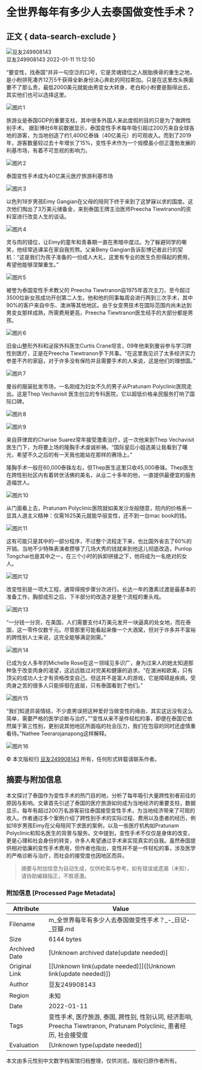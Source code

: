 # 全世界每年有多少人去泰国做变性手术？

## 正文 { data-search-exclude }


![豆友249908143](https://img3.doubanio.com/icon/u249908143-2.jpg)  
豆友249908143 2022-01-11 11:12:50

“要变性，找泰国”并非一句空泛的口号，它是灵魂错位之人脱胎换骨的重生之地，是小粉拼死凑齐12万5千获得全新身份决心奔赴的阿拉斯加。只是在这里改头换面要不了那么贵，最低2000美元就能由男变女大转身，老白和小粉要是豁得出去，其实他们也可以选择这里。

![图片1](https://img3.doubanio.com/view/note/l/public/p87089677.webp)

旅游业是泰国GDP的重要支柱，其中很多外国人来此度假的目的只是为了做跨性别手术。 据彭博社6年前数据显示，泰国变性手术每年吸引超过200万来自全球各地的游客，为当地创造了约1,400亿泰铢（40亿美元）的可观收入。而到了2019年，游客数量较过去十年增长了15%，变性手术作为一个规模虽小但正蓬勃发展的利基市场，有着不可忽视的影响力。

![图片2](https://img1.doubanio.com/view/note/l/public/p87089678.webp)

泰国变性手术成为40亿美元医疗旅游利基市场

![图片3](https://img1.doubanio.com/view/note/l/public/p87089679.webp)

以色列18岁男孩Eimy Gangian在父母的陪同下终于来到了这梦寐以求的国度。这次他们掏出了3万美元储备金，来到泰国王牌主治医师Preecha Tiewtranon的资料室进行改变人生的谈话。

![图片4](https://img1.doubanio.com/view/note/l/public/p87089680.webp)

灵与肉的错位，让Eimy的童年和青春期一直在黑暗中度过。为了躲避同学的嘲笑，他经常逃课呆在家自我煎熬。父亲Beny Gangian告诉彭博记者此行的契机：“这是我们为孩子准备的一份成人大礼，这里有专业的医生负担得起的费用，希望他能够涅槃重生。”

![图片5](https://img2.doubanio.com/view/note/l/public/p87089681.webp)

被誉为泰国变性手术教父的 Preecha Tiewtranon自1975年首次主刀，至今超过3500位新女孩成功开创第二人生。他和他的同事每周会进行两到三次手术，其中90%的客户来自中东、澳洲等其他地区。由于女变男技术在国际范围内尚未达到男变女那样成熟，所需费用更高，Preecha Tiewtranon医生经手的大部分都是男孩。

![图片6](https://img3.doubanio.com/view/note/l/public/p87089682.webp)

旧金山整形外科和泌尿外科医生Curtis Crane坦言，09年他来到曼谷参与学习跨性别医疗，正是在Preecha Tiewtranon手下共事。“在这里我见识了太多经济实力参差不齐的家庭，对于许多没有保险并且需要手术的人来说，这是他们的理想国。”

![图片7](https://img3.doubanio.com/view/note/l/public/p87089683.webp)

曼谷的服装批发市场，一名刚成为妇女不久的男子从Pratunam Polyclinic医院走出。这是Thep Vechavisit 医生创立的专科医院，它以超低价格亲民服务打响了国际口碑。

![图片8](https://img9.doubanio.com/view/note/l/public/p87089684.webp)

![图片9](https://img9.doubanio.com/view/note/l/public/p87089685.webp)

来自菲律宾的Charise Suarez常年接受激素治疗，这一次他来到Thep Vechavisit医生门下，为将要上场的隆胸手术虔诚祈祷。“国际皇后小姐选美让我看到了曙光，希望不久之后的有一天我也能站在那样的赛场上。”

隆胸手术一般在60,000泰铢左右，但Thep医生这里只收45,000泰铢。Thep医生在跨性别社区内有着转世活佛的美名，从业二十多年的他，一直提供最便宜的服务造福世人。

![图片10](https://img9.doubanio.com/view/note/l/public/p87089686.webp)

从门面看上去，Pratunam Polyclinic医院就如美发沙龙般随意，院内的价格表一显其人道主义精神：仅需1625美元就能华丽变性，还不到一台mac book的钱。

![图片11](https://img3.doubanio.com/view/note/l/public/p87089687.webp)

这有可能只是其中的一部分程序，不过整个流程走下来，也比国外省去了60%的开销。当地不少特殊表演者攒够了几场大秀的钱就来到他这儿彻底改造，Punlop Tongchai也是其中之一，在三个小时的拆卸拼接之下，他将成为一名绝对的女人。

![图片12](https://img1.doubanio.com/view/note/l/public/p87089688.webp)

改变性别是一项大工程，通常得按步骤分次进行。长达一年的激素过渡是最基本的准备工作，胸部成形之后，下半部分的改造才是整个流程的重头戏。

![图片13](https://img1.doubanio.com/view/note/l/public/p87089689.webp)

“一分钱一分货，在美国，人们需要支付4万美元发开一块逼真的处女地，而在泰国，这一零件仅数千元。尽管那里可能看起来像一个大酒窝，但对于许多并不富裕的跨性别人士来说，这完全能够满足刚需。”

![图片14](https://img1.doubanio.com/view/note/l/public/p87089690.webp)

已成为女人多年的Michelle Rose在这一领域见多识广，身为过来人的她太知道那种急于改变肉身的渴望，这远远胜过对完美和健康的追求。“在澳洲和欧美，只有顶尖的成功人士才有资格改变自己。但这并不是富人的游戏，它是障碍是疾病，受肉身之苦的很多人只能徘徊在底层，只有泰国看到了他们。”

![图片15](https://img2.doubanio.com/view/note/l/public/p87089691.webp)

“我们知道异装情结，不少直男误把这种爱好当做变性的缘由，其实这远没有这么简单，需要严格的医学诊断与治疗。”“变性从来不是件轻松的事，即便在泰国它依然属于第三性别，更别说其他地区所面临的社会压力，我们在包容的同时还虚慎重看待。”Nathee Teerarojanapong这样解释。

![图片16](https://img3.doubanio.com/view/note/l/public/p87089692.webp)

© 本文版权归 [豆友249908143](https://www.douban.com/people/249908143/) 所有，任何形式转载请联系作者。
<!-- tcd_original_link https://m.douban.com/note/823737910/ -->


## 摘要与附加信息

<!-- tcd_abstract -->
本文探讨了泰国作为变性手术的热门目的地，分析了每年吸引大量跨性别者前往的原因与影响。文章首先引述了泰国的医疗旅游如何成为当地经济的重要支柱，数据显示，每年有超过200万名游客前往泰国接受变性手术，为当地经济带来了可观的收入。作者通过多个案例介绍了跨性别手术的实际过程、费用以及患者的经历，例如18岁男孩Eimy在父母陪同下求医的案例，以及一些医疗机构如Pratunam Polyclinic和知名医生的背景与服务。文中提到，变性手术不仅仅是身体的改变，更是心理和社会身份的转变，许多人希望通过手术来实现真实的自我。虽然泰国提供相对低廉的变性手术费用，但作者也指出，变性并不是一件轻松的事，涉及医学的严格诊断与治疗，而社会的接受度也因地区而异。
<!-- tcd_abstract_end -->

> 摘要与附加信息为自动生成，仅供检索与参考。如有错误或遗漏（未知），请协助编辑指正，不胜感激。

### 附加信息 [Processed Page Metadata]

| Attribute       | Value                                  |
|-----------------|----------------------------------------|
| Filename        | m_全世界每年有多少人去泰国做变性手术？_-_日记-_豆瓣.md                             |
| Size            | 6144 bytes                           |
| Archived Date   | [Unknown archived date(update needed)]                             |
| Original Link   | [[Unknown link(update needed)]]([Unknown link(update needed)])                       |
| Author          | 豆友249908143                               |
| Region          | 未知                               |
| Date            | 2022-01-11                                 |
| Tags            | 变性手术, 医疗旅游, 泰国, 跨性别, 性别认同, 经济影响, Preecha Tiewtranon, Pratunam Polyclinic, 患者经历, 社会接受度                                 |
| Evaluation            | [Unknown type(update needed)]                                 |
<!-- tcd_table_end -->

本文由多元性别中文数字档案馆归档整理，仅供浏览。版权归原作者所有。
